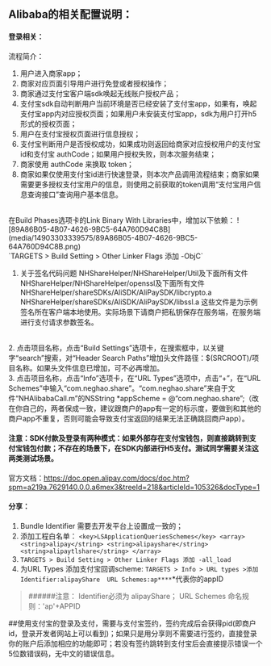## Alibaba的相关配置说明：
#### 登录相关：
流程简介：

1. 用户进入商家app；
2. 商家对应页面引导用户进行免登或者授权操作；
3. 商家通过支付宝客户端sdk唤起无线账户授权产品；
4. 支付宝sdk自动判断用户当前环境是否已经安装了支付宝app，如果有，唤起支付宝app内对应授权页面；如果用户未安装支付宝app，sdk为用户打开h5形式的授权页面；
5. 用户在支付宝授权页面进行信息授权；
6. 支付宝判断用户是否授权成功，如果成功则返回给商家对应授权用户的支付宝id和支付宝 authCode；如果用户授权失败，则本次服务结束；
7. 商家使用 authCode 来换取 token；
8. 商家如果仅使用支付宝id进行快速登录，则本次产品调用流程结束；商家如果需要更多授权支付宝用户的信息，则使用之前获取的token调用“支付宝用户信息查询接口”查询用户基本信息。
<br/>
在Build Phases选项卡的Link Binary With Libraries中，增加以下依赖：
![89A86B05-4B07-4626-9BC5-64A760D94C8B](media/14903303339575/89A86B05-4B07-4626-9BC5-64A760D94C8B.png)
<br/>
`TARGETS > Build Setting > Other Linker Flags 添加 -ObjC`
<br/>

1. 关于签名代码问题
NHShareHelper/NHShareHelper/Util及下面所有文件
NHShareHelper/NHShareHelper/openssl及下面所有文件
NHShareHelper/shareSDKs/AliSDK/AliPaySDK/libcrypto.a
NHShareHelper/shareSDKs/AliSDK/AliPaySDK/libssl.a
这些文件是为示例签名所在客户端本地使用。实际场景下请商户把私钥保存在服务端，在服务端进行支付请求参数签名。
<br/>
2. 点击项目名称，点击“Build Settings”选项卡，在搜索框中，以关键字“search”搜索，对“Header Search Paths”增加头文件路径：$(SRCROOT)/项目名称。如果头文件信息已增加，可不必再增加。
<br/>
3. 点击项目名称，点击“Info”选项卡，在“URL Types”选项中，点击“+”，在“URL Schemes”中输入“com.neghao.share”。“com.neghao.share”来自于文件“NHAlibabaCall.m”的NSString *appScheme = @“com.neghao.share”;（改在你自己的，两者保成一致，建议跟商户的app有一定的标示度，要做到和其他的商户app不重复，否则可能会导致支付宝返回的结果无法正确跳回商户app）。

#### 注意：SDK付款及登录有两种模式：如果外部存在支付宝钱包，则直接跳转到支付宝钱包付款；不存在的场景下，在SDK内部进行H5支付。测试同学需要关注这两类测试场景。
官方文档：https://doc.open.alipay.com/docs/doc.htm?spm=a219a.7629140.0.0.a6mex3&treeId=218&articleId=105326&docType=1


#### 分享：

1. Bundle Identifier 需要去开发平台上设置成一致的；
2. 添加工程白名单：
`
<key>LSApplicationQueriesSchemes</key>
	<array>
		<string>alipay</string>
		<string>alipayshare</string>
		<string>alipaytlshare</string>
	</array>
`
3. `TARGETS > Build Setting > Other Linker Flags 添加 -all_load`
4. 为URL Types 添加支付宝回调scheme:
`TARGETS > Info > URL types >添加 Identifier:alipayShare  URL Schemes:ap****`*代表你的appID

> ######注意： 
Identifier必须为 alipayShare；
URL Schemes 命名规则：'ap'+APPID


##使用支付宝的登录及支付，需要与支付宝签约，签约完成后会获得pid(即商户id，登录开发者网站上可以看到)；如果只是用分享则不需要进行签约，直接登录你的账户后添加相应的功能即可；若没有签约跳转到支付宝后会直接提示错误一个5位数错误码，无中文的错误信息。


